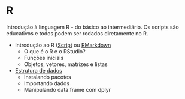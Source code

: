# R
Introdução à linguagem R - do básico ao intermediário.
Os scripts são educativos e todos podem ser rodados diretamente no R.

- Introdução ao R ([Script](https://github.com/GabrielReisR/R/blob/master/Intro%20ao%20R/Intro%20ao%20R.R) ou [RMarkdown](https://rpubs.com/reisrgabriel/634704)
  - O que é o R e o RStudio?
  - Funções iniciais
  - Objetos, vetores, matrizes e listas
- [Estrutura de dados](https://github.com/GabrielReisR/R/blob/master/Estrutura%20de%20dados/Estrutura%20de%20dados.R)
  - Instalando pacotes
  - Importando dados
  - Manipulando data.frame com dplyr
